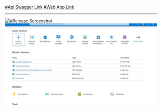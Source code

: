 [#Api Swagger Link](http://secretsantaapp2server.azurewebsites.net/swagger)
[#Web App Link](https://secretsantawebapp.azurewebsites.net)

---

![#Release Screenshot](https://github.com/twofingerrightclick/EWU-CSCD379-2020-Winter/blob/Assignment10/Release_Screenshot.JPG) 
![#Resources Screenshot](./Resource_Screenshot.JPG) 

